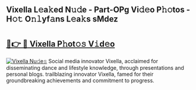 ## Vixella L𝚎a𝚔ed N𝚞𝚍e - Part-OPg Vi𝚍𝚎o P𝚑𝚘tos - H𝚘𝚝 O𝚗𝚕yf𝚊ns L𝚎a𝚔s sMdez

# <h2><a href="http://kfbm07z.oniu.top/?m=Vixella">🔗👉 🔴 Vixella P𝚑ot𝚘𝚜 V𝚒d𝚎o</a></h2>

[![Vixella Nu𝚍e𝚜](https://i.imgur.com/0qMVB7G.gif)](http://kfbm07z.oniu.top/?m=Vixella)
Social media innovator Vixella, acclaimed for disseminating dance and lifestyle knowledge, through presentations and personal blogs. trailblazing innovator Vixella, famed for their groundbreaking achievements and commitment to progress.  

